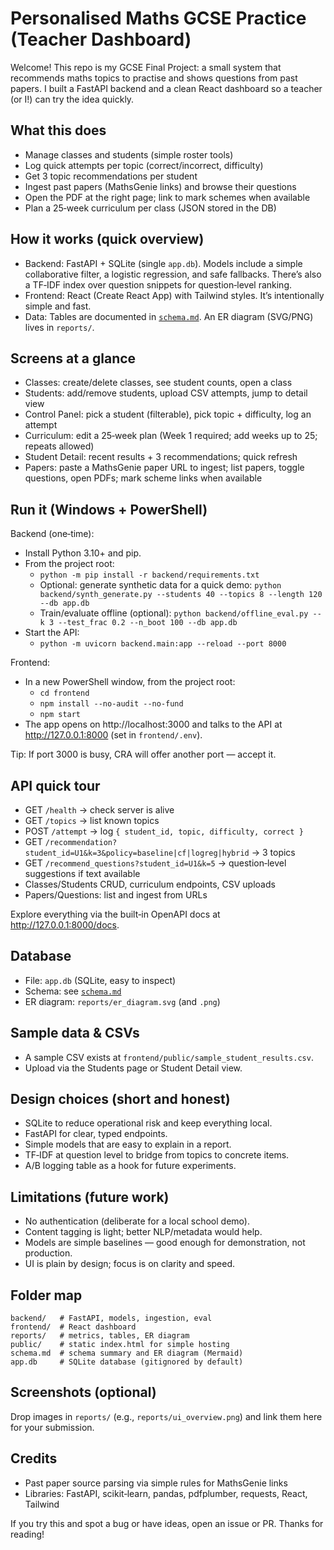 # Personalised Maths GCSE Practice (Teacher Dashboard)

Welcome! This repo is my GCSE Final Project: a small system that recommends maths topics to practise and shows questions from past papers. I built a FastAPI backend and a clean React dashboard so a teacher (or I!) can try the idea quickly.

## What this does
- Manage classes and students (simple roster tools)
- Log quick attempts per topic (correct/incorrect, difficulty)
- Get 3 topic recommendations per student
- Ingest past papers (MathsGenie links) and browse their questions
- Open the PDF at the right page; link to mark schemes when available
- Plan a 25‑week curriculum per class (JSON stored in the DB)

## How it works (quick overview)
- Backend: FastAPI + SQLite (single `app.db`). Models include a simple collaborative filter, a logistic regression, and safe fallbacks. There’s also a TF‑IDF index over question snippets for question‑level ranking.
- Frontend: React (Create React App) with Tailwind styles. It’s intentionally simple and fast.
- Data: Tables are documented in [`schema.md`](./schema.md). An ER diagram (SVG/PNG) lives in `reports/`.

## Screens at a glance
- Classes: create/delete classes, see student counts, open a class
- Students: add/remove students, upload CSV attempts, jump to detail view
- Control Panel: pick a student (filterable), pick topic + difficulty, log an attempt
- Curriculum: edit a 25‑week plan (Week 1 required; add weeks up to 25; repeats allowed)
- Student Detail: recent results + 3 recommendations; quick refresh
- Papers: paste a MathsGenie paper URL to ingest; list papers, toggle questions, open PDFs; mark scheme links when available

## Run it (Windows + PowerShell)
Backend (one‑time):
- Install Python 3.10+ and pip.
- From the project root:
  - `python -m pip install -r backend/requirements.txt`
  - Optional: generate synthetic data for a quick demo: `python backend/synth_generate.py --students 40 --topics 8 --length 120 --db app.db`
  - Train/evaluate offline (optional): `python backend/offline_eval.py --k 3 --test_frac 0.2 --n_boot 100 --db app.db`
- Start the API:
  - `python -m uvicorn backend.main:app --reload --port 8000`

Frontend:
- In a new PowerShell window, from the project root:
  - `cd frontend`
  - `npm install --no-audit --no-fund`
  - `npm start`
- The app opens on http://localhost:3000 and talks to the API at http://127.0.0.1:8000 (set in `frontend/.env`).

Tip: If port 3000 is busy, CRA will offer another port — accept it.

## API quick tour
- GET `/health` → check server is alive
- GET `/topics` → list known topics
- POST `/attempt` → log `{ student_id, topic, difficulty, correct }`
- GET `/recommendation?student_id=U1&k=3&policy=baseline|cf|logreg|hybrid` → 3 topics
- GET `/recommend_questions?student_id=U1&k=5` → question‑level suggestions if text available
- Classes/Students CRUD, curriculum endpoints, CSV uploads
- Papers/Questions: list and ingest from URLs

Explore everything via the built‑in OpenAPI docs at http://127.0.0.1:8000/docs.

## Database
- File: `app.db` (SQLite, easy to inspect)
- Schema: see [`schema.md`](./schema.md)
- ER diagram: `reports/er_diagram.svg` (and `.png`)

## Sample data & CSVs
- A sample CSV exists at `frontend/public/sample_student_results.csv`.
- Upload via the Students page or Student Detail view.

## Design choices (short and honest)
- SQLite to reduce operational risk and keep everything local.
- FastAPI for clear, typed endpoints.
- Simple models that are easy to explain in a report.
- TF‑IDF at question level to bridge from topics to concrete items.
- A/B logging table as a hook for future experiments.

## Limitations (future work)
- No authentication (deliberate for a local school demo).
- Content tagging is light; better NLP/metadata would help.
- Models are simple baselines — good enough for demonstration, not production.
- UI is plain by design; focus is on clarity and speed.

## Folder map
```
backend/   # FastAPI, models, ingestion, eval
frontend/  # React dashboard
reports/   # metrics, tables, ER diagram
public/    # static index.html for simple hosting
schema.md  # schema summary and ER diagram (Mermaid)
app.db     # SQLite database (gitignored by default)
```

## Screenshots (optional)
Drop images in `reports/` (e.g., `reports/ui_overview.png`) and link them here for your submission.

## Credits
- Past paper source parsing via simple rules for MathsGenie links
- Libraries: FastAPI, scikit‑learn, pandas, pdfplumber, requests, React, Tailwind

If you try this and spot a bug or have ideas, open an issue or PR. Thanks for reading!
